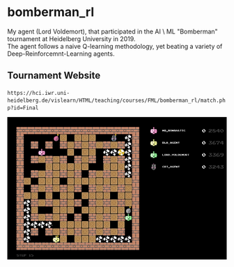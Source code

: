 # bomberman_rl
My agent (Lord Voldemort), that participated in the AI \ ML "Bomberman" tournament at Heidelberg University in 2019. </br>
The agent follows a naive Q-learning methodology, yet beating a variety of Deep-Reinforcemnt-Learning agents. </br>

## Tournament Website 
`https://hci.iwr.uni-heidelberg.de/vislearn/HTML/teaching/courses/FML/bomberman_rl/match.php?id=Final`

![plot](https://github.com/DanHalp/Bomberman_rl/blob/master/Bomberman%20Board.png)


